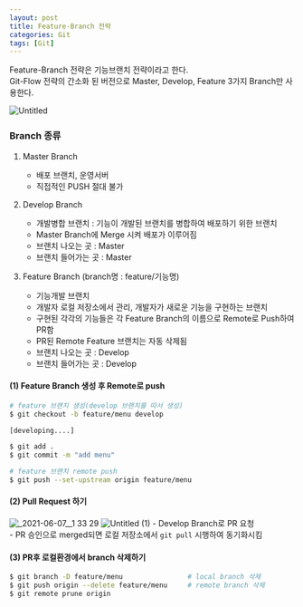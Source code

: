 ```yaml
---
layout: post
title: Feature-Branch 전략
categories: Git
tags: [Git]
---
```


Feature-Branch 전략은 기능브랜치 전략이라고 한다.  
Git-Flow 전략의 간소화 된 버전으로 Master, Develop, Feature 3가지 Branch만 사용한다.

![Untitled](https://user-images.githubusercontent.com/48157259/120971023-263e1200-c7a7-11eb-854e-899e1329fc76.png)


### Branch 종류
1. Master Branch  
   - 배포 브랜치, 운영서버
   - 직접적인 PUSH 절대 불가

2. Develop Branch  
   - 개발병합 브랜치 : 기능이 개발된 브랜치를 병합하여 배포하기 위한 브랜치
   - Master Branch에 Merge 시켜 배포가 이루어짐
   - 브랜치 나오는 곳 : Master
   - 브랜치 들어가는 곳 : Master

3. Feature Branch (branch명 : feature/기능명)
   - 기능개발 브랜치
   - 개발자 로컬 저장소에서 관리, 개발자가 새로운 기능을 구현하는 브랜치
   - 구현된 각각의 기능들은 각 Feature Branch의 이름으로 Remote로 Push하여 PR함
   - PR된 Remote Feature 브랜치는 자동 삭제됨
   - 브랜치 나오는 곳 : Develop
   - 브랜치 들어가는 곳 : Develop


#### (1) Feature Branch 생성 후 Remote로 push
```bash
# feature 브랜치 생성(develop 브랜치를 따서 생성)
$ git checkout -b feature/menu develop

[developing....]

$ git add .
$ git commit -m "add menu"

# feature 브랜치 remote push
$ git push --set-upstream origin feature/menu
```

#### (2) Pull Request 하기
![_2021-06-07__1 33 29](https://user-images.githubusercontent.com/48157259/120971610-cdbb4480-c7a7-11eb-8c78-6f61747b0290.png)
![Untitled (1)](https://user-images.githubusercontent.com/48157259/120981096-458e6c80-c7b2-11eb-8a3c-22815db48765.png)
\- Develop Branch로 PR 요청  
\- PR 승인으로 merged되면 로컬 저장소에서 `git pull` 시행하여 동기화시킴


#### (3) PR후 로컬환경에서 branch 삭제하기
```bash
$ git branch -D feature/menu                # local branch 삭제
$ git push origin --delete feature/menu     # remote branch 삭제
$ git remote prune origin
```

